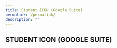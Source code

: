 ```yaml
---
title: Student ICON (Google Suite)
permalink: /permalink/
description: ""
---
```

## STUDENT ICON (GOOGLE SUITE)

